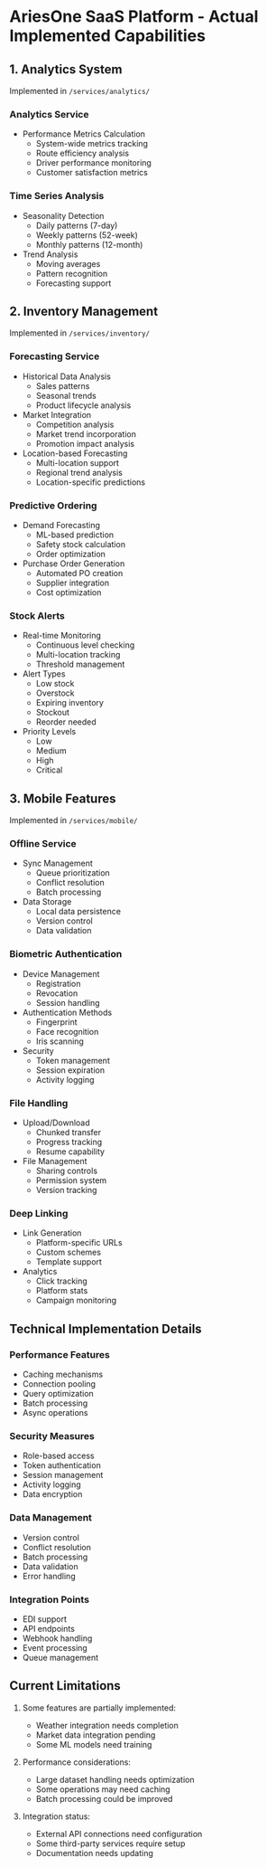 # AriesOne SaaS Platform - Actual Implemented Capabilities

## 1. Analytics System
Implemented in `/services/analytics/`

### Analytics Service
- Performance Metrics Calculation
  - System-wide metrics tracking
  - Route efficiency analysis
  - Driver performance monitoring
  - Customer satisfaction metrics

### Time Series Analysis
- Seasonality Detection
  - Daily patterns (7-day)
  - Weekly patterns (52-week)
  - Monthly patterns (12-month)
- Trend Analysis
  - Moving averages
  - Pattern recognition
  - Forecasting support

## 2. Inventory Management
Implemented in `/services/inventory/`

### Forecasting Service
- Historical Data Analysis
  - Sales patterns
  - Seasonal trends
  - Product lifecycle analysis
- Market Integration
  - Competition analysis
  - Market trend incorporation
  - Promotion impact analysis
- Location-based Forecasting
  - Multi-location support
  - Regional trend analysis
  - Location-specific predictions

### Predictive Ordering
- Demand Forecasting
  - ML-based prediction
  - Safety stock calculation
  - Order optimization
- Purchase Order Generation
  - Automated PO creation
  - Supplier integration
  - Cost optimization

### Stock Alerts
- Real-time Monitoring
  - Continuous level checking
  - Multi-location tracking
  - Threshold management
- Alert Types
  - Low stock
  - Overstock
  - Expiring inventory
  - Stockout
  - Reorder needed
- Priority Levels
  - Low
  - Medium
  - High
  - Critical

## 3. Mobile Features
Implemented in `/services/mobile/`

### Offline Service
- Sync Management
  - Queue prioritization
  - Conflict resolution
  - Batch processing
- Data Storage
  - Local data persistence
  - Version control
  - Data validation

### Biometric Authentication
- Device Management
  - Registration
  - Revocation
  - Session handling
- Authentication Methods
  - Fingerprint
  - Face recognition
  - Iris scanning
- Security
  - Token management
  - Session expiration
  - Activity logging

### File Handling
- Upload/Download
  - Chunked transfer
  - Progress tracking
  - Resume capability
- File Management
  - Sharing controls
  - Permission system
  - Version tracking

### Deep Linking
- Link Generation
  - Platform-specific URLs
  - Custom schemes
  - Template support
- Analytics
  - Click tracking
  - Platform stats
  - Campaign monitoring

## Technical Implementation Details

### Performance Features
- Caching mechanisms
- Connection pooling
- Query optimization
- Batch processing
- Async operations

### Security Measures
- Role-based access
- Token authentication
- Session management
- Activity logging
- Data encryption

### Data Management
- Version control
- Conflict resolution
- Batch processing
- Data validation
- Error handling

### Integration Points
- EDI support
- API endpoints
- Webhook handling
- Event processing
- Queue management

## Current Limitations

1. Some features are partially implemented:
   - Weather integration needs completion
   - Market data integration pending
   - Some ML models need training

2. Performance considerations:
   - Large dataset handling needs optimization
   - Some operations may need caching
   - Batch processing could be improved

3. Integration status:
   - External API connections need configuration
   - Some third-party services require setup
   - Documentation needs updating
